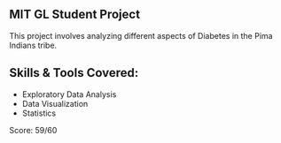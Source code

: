 ## MIT GL Student Project

This project involves analyzing different aspects of Diabetes in the Pima Indians tribe.

## Skills & Tools Covered: 
* Exploratory Data Analysis 
* Data Visualization
* Statistics

Score: 59/60 
